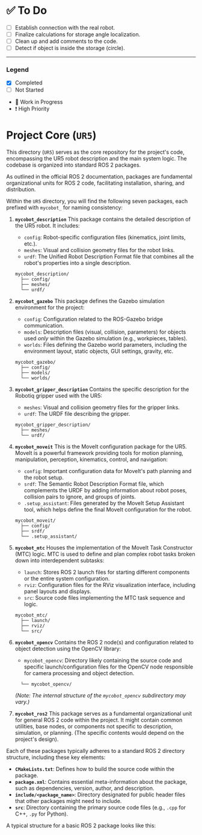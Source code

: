 # ✅ To Do
- [ ] Establish connection with the real robot.
- [ ] Finalize calculations for storage angle localization.
- [ ] Clean up and add comments to the code.
- [ ] Detect if object is inside the storage (circle).
---
### Legend
-  [x] Completed
-  [ ] Not Started
- 🚧 Work in Progress
- ❗ High Priority

# Project Core (`UR5`)

This directory (`UR5`) serves as the core repository for the project's code, encompassing the UR5 robot description and the main system logic. The codebase is organized into standard ROS 2 packages.

As outlined in the official ROS 2 documentation, packages are fundamental organizational units for ROS 2 code, facilitating installation, sharing, and distribution.

Within the `UR5` directory, you will find the following seven packages, each prefixed with `mycobot_` for naming consistency:

1.  **`mycobot_description`**
    This package contains the detailed description of the UR5 robot. It includes:
    *   `config`: Robot-specific configuration files (kinematics, joint limits, etc.).
    *   `meshes`: Visual and collision geometry files for the robot links.
    *   `urdf`: The Unified Robot Description Format file that combines all the robot's properties into a single description.

    ```
    mycobot_description/
      ├── config/
      ├── meshes/
      └── urdf/
    ```

2.  **`mycobot_gazebo`**
    This package defines the Gazebo simulation environment for the project:
    *   `config`: Configuration related to the ROS-Gazebo bridge communication.
    *   `models`: Description files (visual, collision, parameters) for objects used *only* within the Gazebo simulation (e.g., workpieces, tables).
    *   `worlds`: Files defining the Gazebo world parameters, including the environment layout, static objects, GUI settings, gravity, etc.

    ```
    mycobot_gazebo/
      ├── config/
      ├── models/
      └── worlds/
    ```

3.  **`mycobot_gripper_description`**
    Contains the specific description for the Robotiq gripper used with the UR5:
    *   `meshes`: Visual and collision geometry files for the gripper links.
    *   `urdf`: The URDF file describing the gripper.

    ```
    mycobot_gripper_description/
      ├── meshes/
      └── urdf/
    ```

4.  **`mycobot_moveit`**
    This is the MoveIt configuration package for the UR5. MoveIt is a powerful framework providing tools for motion planning, manipulation, perception, kinematics, control, and navigation:
    *   `config`: Important configuration data for MoveIt's path planning and the robot setup.
    *   `srdf`: The Semantic Robot Description Format file, which complements the URDF by adding information about robot poses, collision pairs to ignore, and groups of joints.
    *   `.setup_assistant`: Files generated by the MoveIt Setup Assistant tool, which helps define the final MoveIt configuration for the robot.

    ```
    mycobot_moveit/
      ├── config/
      ├── srdf/
      └── .setup_assistant/
    ```

5.  **`mycobot_mtc`**
    Houses the implementation of the MoveIt Task Constructor (MTC) logic. MTC is used to define and plan complex robot tasks broken down into interdependent subtasks:
    *   `launch`: Stores ROS 2 launch files for starting different components or the entire system configuration.
    *   `rviz`: Configuration files for the RViz visualization interface, including panel layouts and displays.
    *   `src`: Source code files implementing the MTC task sequence and logic.

    ```
    mycobot_mtc/
      ├── launch/
      ├── rviz/
      └── src/
    ```

6.  **`mycobot_opencv`**
    Contains the ROS 2 node(s) and configuration related to object detection using the OpenCV library:
    *   `mycobot_opencv`: Directory likely containing the source code and specific launch/configuration files for the OpenCV node responsible for camera processing and object detection.

    ```    mycobot_opencv/
      └── mycobot_opencv/ 
    ```
    *(Note: The internal structure of the `mycobot_opencv` subdirectory may vary.)*

7.  **`mycobot_ros2`**
    This package serves as a fundamental organizational unit for general ROS 2 code within the project. It might contain common utilities, base nodes, or components not specific to description, simulation, or planning. (The specific contents would depend on the project's design).

Each of these packages typically adheres to a standard ROS 2 directory structure, including these key elements:

*   **`CMakeLists.txt`**: Defines how to build the source code within the package.
*   **`package.xml`**: Contains essential meta-information about the package, such as dependencies, version, author, and description.
*   **`include/<package_name>`**: Directory designated for public header files that other packages might need to include.
*   **`src`**: Directory containing the primary source code files (e.g., `.cpp` for C++, `.py` for Python).

A typical structure for a basic ROS 2 package looks like this:
